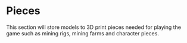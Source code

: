# Pieces

This section will store models to 3D print pieces needed for playing the game such as mining rigs, mining farms and character pieces.
